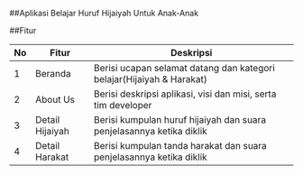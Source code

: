 ##Aplikasi Belajar Huruf Hijaiyah Untuk Anak-Anak

##Fitur

| No | Fitur  | Deskripsi  |
| -- | --- | --- |
| 1 | Beranda | Berisi ucapan selamat datang dan kategori belajar(Hijaiyah & Harakat) |
| 2 | About Us | Berisi deskripsi aplikasi, visi dan misi, serta tim developer |
| 3 |  Detail Hijaiyah | Berisi kumpulan huruf hijaiyah dan suara penjelasannya ketika diklik |
| 4 |  Detail Harakat | Berisi kumpulan tanda harakat dan suara penjelasannya ketika diklik |
